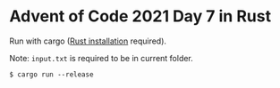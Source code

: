 # Advent of Code 2021 Day 7 in Rust

Run with cargo ([Rust installation](https://www.rust-lang.org/tools/install) required).

Note: `input.txt` is required to be in current folder.

```
$ cargo run --release
```
